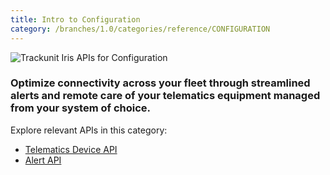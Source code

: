 ```yaml
---
title: Intro to Configuration
category: /branches/1.0/categories/reference/CONFIGURATION
---
```


![Trackunit Iris APIs for Configuration](https://cdn.statically.io/gh/trackunit/developer-hub/master/api-docs/apis-configuration.png)

### Optimize connectivity across your fleet through streamlined alerts and remote care of your telematics equipment managed from your system of choice.

Explore relevant APIs in this category:

- [Telematics Device API](https://developers.trackunit.com/reference/telematics-device-api-intro)
- [Alert API](https://developers.trackunit.com/reference/alerts)
